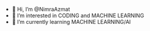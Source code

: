 - 👋 Hi, I’m @NimraAzmat
- 👀 I’m interested in  CODING and MACHINE LEARNING
- 🌱 I’m currently learning MACHINE LEARNING/AI

<!---
NimraAzmat/NimraAzmat is a ✨ special ✨ repository because its `README.md` (this file) appears on your GitHub profile.
You can click the Preview link to take a look at your changes.
--->
